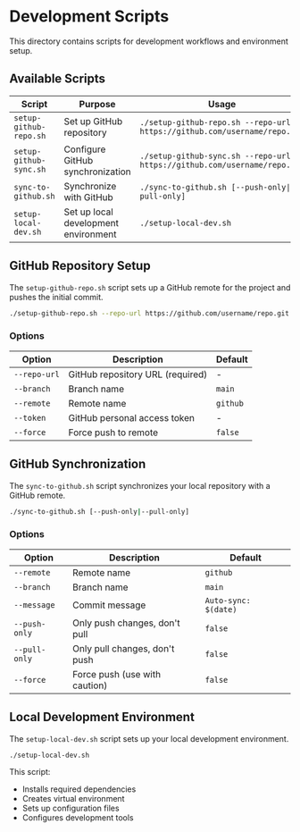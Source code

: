 # Development Scripts

This directory contains scripts for development workflows and environment setup.

## Available Scripts

| Script | Purpose | Usage |
|--------|---------|-------|
| `setup-github-repo.sh` | Set up GitHub repository | `./setup-github-repo.sh --repo-url https://github.com/username/repo.git` |
| `setup-github-sync.sh` | Configure GitHub synchronization | `./setup-github-sync.sh --repo-url https://github.com/username/repo.git` |
| `sync-to-github.sh` | Synchronize with GitHub | `./sync-to-github.sh [--push-only\|--pull-only]` |
| `setup-local-dev.sh` | Set up local development environment | `./setup-local-dev.sh` |

## GitHub Repository Setup

The `setup-github-repo.sh` script sets up a GitHub remote for the project and pushes the initial commit.

```bash
./setup-github-repo.sh --repo-url https://github.com/username/repo.git --token YOUR_GITHUB_TOKEN
```

### Options

| Option | Description | Default |
|--------|-------------|---------|
| `--repo-url` | GitHub repository URL (required) | - |
| `--branch` | Branch name | `main` |
| `--remote` | Remote name | `github` |
| `--token` | GitHub personal access token | - |
| `--force` | Force push to remote | `false` |

## GitHub Synchronization

The `sync-to-github.sh` script synchronizes your local repository with a GitHub remote.

```bash
./sync-to-github.sh [--push-only|--pull-only]
```

### Options

| Option | Description | Default |
|--------|-------------|---------|
| `--remote` | Remote name | `github` |
| `--branch` | Branch name | `main` |
| `--message` | Commit message | `Auto-sync: $(date)` |
| `--push-only` | Only push changes, don't pull | `false` |
| `--pull-only` | Only pull changes, don't push | `false` |
| `--force` | Force push (use with caution) | `false` |

## Local Development Environment

The `setup-local-dev.sh` script sets up your local development environment.

```bash
./setup-local-dev.sh
```

This script:
- Installs required dependencies
- Creates virtual environment
- Sets up configuration files
- Configures development tools